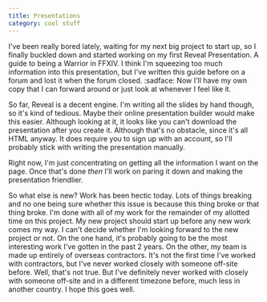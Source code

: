 ```yaml
---
title: Presentations
category: cool stuff
---
```

I've been really bored lately, waiting for my next big project to start up, so I finally buckled down and started working on my first Reveal Presentation. A guide to being a Warrior in FFXIV. I think I'm squeezing too much information into this presentation, but I've written this guide before on a forum and lost it when the forum closed. :sadface: Now I'll have my own copy that I can forward around or just look at whenever I feel like it.

So far, Reveal is a decent engine. I'm writing all the slides by hand though, so it's kind of tedious. Maybe their online presentation builder would make this easier. Although looking at it, it looks like you can't download the presentation after you create it. Although that's no obstacle, since it's all HTML anyway. It does require you to sign up with an account, so I'll probably stick with writing the presentation manually.

Right now, I'm just concentrating on getting all the information I want on the page. Once that's done _then_ I'll work on paring it down and making the presentation friendlier.

So what else is new? Work has been hectic today. Lots of things breaking and no one being sure whether this issue is because this thing broke or that thing broke. I'm done with all of my work for the remainder of my allotted time on this project. My new project should start up before any new work comes my way. I can't decide whether I'm looking forward to the new project or not. On the one hand, it's probably going to be the most interesting work I've gotten in the past 2 years. On the other, my team is made up entirely of overseas contractors. It's not the first time I've worked with contractors, but I've never worked closely with someone off-site before. Well, that's not true. But I've definitely never worked with closely with someone off-site and in a different timezone before, much less in another country. I hope this goes well.
